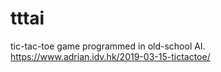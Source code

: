 # tttai

tic-tac-toe game programmed in old-school AI.
<https://www.adrian.idv.hk/2019-03-15-tictactoe/>
